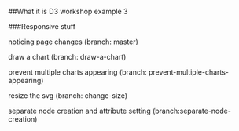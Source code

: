 ##What it is
D3 workshop example 3

###Responsive stuff

noticing page changes (branch: master)

draw a chart (branch: draw-a-chart)

prevent multiple charts appearing (branch: prevent-multiple-charts-appearing)

resize the svg (branch: change-size)

separate node creation and attribute setting (branch:separate-node-creation)